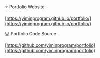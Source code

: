 ⭐ Portfolio Website 

[https://yiminprogram.github.io/portfolio/](https://yiminprogram.github.io/portfolio/)

💻 Portfolio Code Source 

[https://github.com/yiminprogram/portfolio](https://github.com/yiminprogram/portfolio)
